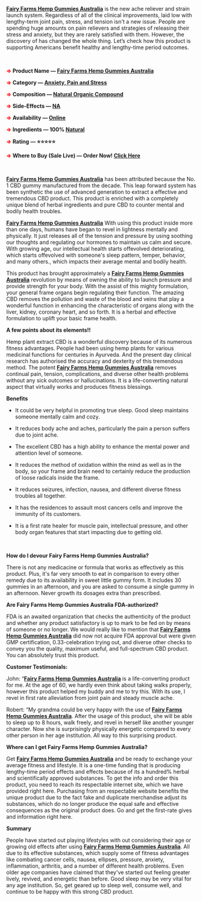 <p><a href="https://healthgrowth.shop/fairyfarmshempgummies-au"><strong>Fairy Farms Hemp Gummies Australia</strong></a><span style="font-weight: 400;"> is the new ache reliever and strain launch system. Regardless of all of the clinical improvements, laid low with lengthy-term joint pain, stress, and tension isn't a new issue. People are spending huge amounts on pain relievers and strategies of releasing their stress and anxiety, but they are rarely satisfied with them. However, the discovery of has changed the whole thing. Let&rsquo;s check how this product is supporting Americans benefit healthy and lengthy-time period outcomes.</span></p>
<p>&nbsp;</p>
<p><span style="color: #ff0000;"><strong>=&gt;</strong></span><strong> Product Name &mdash; </strong><a href="https://healthgrowth.shop/fairyfarmshempgummies-au"><strong>Fairy Farms Hemp Gummies Australia</strong></a></p>
<p><span style="color: #ff0000;"><strong>=&gt;</strong></span><strong> Category &mdash; </strong><a href="https://healthgrowth.shop/fairyfarmshempgummies-au"><strong>Anxiety, Pain and Stress</strong></a></p>
<p><span style="color: #ff0000;"><strong>=&gt;</strong></span><strong> Composition &mdash; </strong><a href="https://healthgrowth.shop/fairyfarmshempgummies-au"><strong>Natural Organic Compound</strong></a></p>
<p><span style="color: #ff0000;"><strong>=&gt;</strong></span><strong> Side-Effects &mdash; </strong><a href="https://healthgrowth.shop/fairyfarmshempgummies-au"><strong>NA</strong></a></p>
<p><span style="color: #ff0000;"><strong>=&gt;</strong></span><strong> Availability &mdash; </strong><a href="https://healthgrowth.shop/fairyfarmshempgummies-au"><strong>Online</strong></a></p>
<p><span style="color: #ff0000;"><strong>=&gt;</strong></span><strong> Ingredients &mdash; 100% </strong><a href="https://healthgrowth.shop/fairyfarmshempgummies-au"><strong>Natural</strong></a></p>
<p><span style="color: #ff0000;"><strong>=&gt;</strong></span><strong> Rating &mdash; ⭐⭐⭐⭐⭐</strong></p>
<p><span style="color: #ff0000;"><strong>=&gt;</strong></span><strong> Where to Buy (Sale Live) &mdash; Order Now! </strong><a href="https://healthgrowth.shop/fairyfarmshempgummies-au"><strong>Click Here</strong></a></p>
<p>&nbsp;</p>
<p><a href="https://healthgrowth.shop/fairyfarmshempgummies-au"><strong>Fairy Farms Hemp Gummies Australia</strong></a><span style="font-weight: 400;"> has been attributed because the No. 1 CBD gummy manufactured from the decade. This leap forward system has been synthetic the use of advanced generation to extract a effective and tremendous CBD product. This product is enriched with a completely unique blend of herbal ingredients and pure CBD to counter mental and bodily health troubles.&nbsp;</span></p>
<p><a href="https://healthgrowth.shop/fairyfarmshempgummies-au"><strong>Fairy Farms Hemp Gummies Australia</strong></a><span style="font-weight: 400;"> With using this product inside more than one days, humans have began to revel in lightness mentally and physically. It just releases all of the tension and pressure by using soothing our thoughts and regulating our hormones to maintain us calm and secure. With growing age, our intellectual health starts offevolved deteriorating, which starts offevolved with someone's sleep pattern, temper, behavior, and many others., which impacts their average mental and bodily health.</span></p>
<p><span style="font-weight: 400;">This product has brought approximately a </span><a href="https://healthgrowth.shop/fairyfarmshempgummies-au"><strong>Fairy Farms Hemp Gummies Australia</strong></a><span style="font-weight: 400;"> revolution by means of owning the ability to launch pressure and provide strength for your body. With the assist of this mighty formulation, your general frame organs begin regulating their function. The amazing CBD removes the pollution and waste of the blood and veins that play a wonderful function in enhancing the characteristic of organs along with the liver, kidney, coronary heart, and so forth. It is a herbal and effective formulation to uplift your basic frame health.</span></p>
<p><strong>A few points about its elements!!</strong></p>
<p><span style="font-weight: 400;">Hemp plant extract CBD is a wonderful discovery because of its numerous fitness advantages. People had been using hemp plants for various medicinal functions for centuries in Ayurveda. And the present day clinical research has authorised the accuracy and dexterity of this tremendous method. The potent </span><a href="https://healthgrowth.shop/fairyfarmshempgummies-au"><strong>Fairy Farms Hemp Gummies Australia</strong></a><span style="font-weight: 400;"> removes continual pain, tension, complications, and diverse other health problems without any sick outcomes or hallucinations. It is a life-converting natural aspect that virtually works and produces fitness blessings.</span></p>
<p><strong>Benefits&nbsp;</strong></p>
<ul>
<li style="font-weight: 400;"><span style="font-weight: 400;">It could be very helpful in promoting true sleep. Good sleep maintains someone mentally calm and cozy.</span></li>
</ul>
<ul>
<li style="font-weight: 400;"><span style="font-weight: 400;">It reduces body ache and aches, particularly the pain a person suffers due to joint ache.</span></li>
</ul>
<ul>
<li style="font-weight: 400;"><span style="font-weight: 400;">The excellent CBD has a high ability to enhance the mental power and attention level of someone.</span></li>
</ul>
<ul>
<li style="font-weight: 400;"><span style="font-weight: 400;">It reduces the method of oxidation within the mind as well as in the body, so your frame and brain need to certainly reduce the production of loose radicals inside the frame.&nbsp;</span></li>
</ul>
<ul>
<li style="font-weight: 400;"><span style="font-weight: 400;">It reduces seizures, infection, nausea, and different diverse fitness troubles all together.</span></li>
</ul>
<ul>
<li style="font-weight: 400;"><span style="font-weight: 400;">It has the residences to assault most cancers cells and improve the immunity of its customers.&nbsp;</span></li>
</ul>
<ul>
<li style="font-weight: 400;"><span style="font-weight: 400;">It is a first rate healer for muscle pain, intellectual pressure, and other body organ features that start impacting due to getting old.</span></li>
</ul>
<p>&nbsp;</p>
<p><strong>How do I devour Fairy Farms Hemp Gummies Australia?</strong></p>
<p><span style="font-weight: 400;">There is not any medicacine or formula that works as effectively as this product. Plus, it's far very smooth to eat in comparison to every other remedy due to its availability in sweet little gummy form. It includes 30 gummies in an afternoon, and you are asked to consume a single gummy in an afternoon. Never growth its dosages extra than prescribed.</span></p>
<p><strong>Are Fairy Farms Hemp Gummies Australia FDA-authorized?</strong></p>
<p><span style="font-weight: 400;">FDA is an awaited organization that checks the authenticity of the product and whether any product satisfactory is up to mark to be fed on by means of someone or no longer. We would really like to mention that </span><a href="https://healthgrowth.shop/fairyfarmshempgummies-au"><strong>Fairy Farms Hemp Gummies Australia</strong></a><span style="font-weight: 400;"> did now not acquire FDA approval but were given GMP certification, 0.33-celebration trying out, and diverse other checks to convey you the quality, maximum useful, and full-spectrum CBD product. You can absolutely trust this product.</span></p>
<p><strong>Customer Testimonials:</strong></p>
<p><span style="font-weight: 400;">John: &ldquo;</span><a href="https://healthgrowth.shop/fairyfarmshempgummies-au"><strong>Fairy Farms Hemp Gummies Australia</strong></a><span style="font-weight: 400;"> is a life-converting product for me. At the age of 60, we hardly even think about taking walks properly, however this product helped my buddy and me to try this. With its use, I revel in first rate alleviation from joint pain and steady muscle ache.</span></p>
<p><span style="font-weight: 400;">Robert: &ldquo;My grandma could be very happy with the use of </span><a href="https://healthgrowth.shop/fairyfarmshempgummies-au"><strong>Fairy Farms Hemp Gummies Australia</strong></a><span style="font-weight: 400;">. After the usage of this product, she will be able to sleep up to 8 hours, walk freely, and revel in herself like another younger character. Now she is surprisingly physically energetic compared to every other person in her age institution. All way to this surprising product.</span></p>
<p><strong>Where can I get Fairy Farms Hemp Gummies Australia?</strong></p>
<p><span style="font-weight: 400;">Get </span><a href="https://healthgrowth.shop/fairyfarmshempgummies-au"><strong>Fairy Farms Hemp Gummies Australia</strong></a><span style="font-weight: 400;"> and be ready to exchange your average fitness and lifestyle. It is a one-time funding that is producing lengthy-time period effects and effects because of its a hundred% herbal and scientifically approved substances. To get the info and order this product, you need to reach its respectable internet site, which we have provided right here. Purchasing from an respectable website benefits the unique product due to the fact fake and duplicate merchandise adjust its substances, which do no longer produce the equal safe and effective consequences as the original product does. Go and get the first-rate gives and information right here.</span></p>
<p><strong>Summary</strong></p>
<p><span style="font-weight: 400;">People have started out playing lifestyles with out considering their age or growing old effects after using </span><a href="https://healthgrowth.shop/fairyfarmshempgummies-au"><strong>Fairy Farms Hemp Gummies Australia</strong></a><span style="font-weight: 400;">. All due to its effective substances, which supply some of fitness advantages like combating cancer cells, nausea, ellipses, pressure, anxiety, inflammation, arthritis, and a number of different health problems. Even older age companies have claimed that they've started out feeling greater lively, revived, and energetic than before. Good sleep may be very vital for any age institution. So, get geared up to sleep well, consume well, and continue to be happy with this strong CBD product.</span></p>
